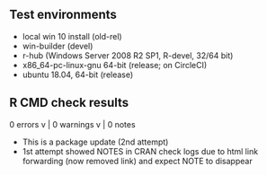 ## Test environments
* local win 10 install (old-rel)
* win-builder (devel)
* r-hub (Windows Server 2008 R2 SP1, R-devel, 32/64 bit)
* x86_64-pc-linux-gnu 64-bit (release; on CircleCI)
* ubuntu 18.04, 64-bit (release)

## R CMD check results
0 errors v | 0 warnings v | 0 notes


* This is a package update (2nd attempt)
* 1st attempt showed NOTES in CRAN check logs due to html link forwarding (now removed link) and expect NOTE to disappear

  

